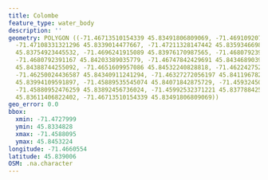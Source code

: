 ```yaml
---
title: Colombe
feature_type: water_body
description: ''
geometry: POLYGON ((-71.46713510154339 45.83491806809069, -71.46910920737817 45.83348283399972,
  -71.47108331321296 45.8339014477667, -71.47211328147442 45.83593466984262, -71.47279992698147
  45.83754923445532, -71.4696241915089 45.83976170987565, -71.4680792391167 45.84083801746096,
  -71.4680792391167 45.84203389035779, -71.46747842429691 45.8434689039055, -71.46610513328191
  45.84388744255092, -71.4651609957086 45.84532240828818, -71.46224275230051 45.84532240828818,
  -71.46250024436587 45.84340911241294, -71.46327272056197 45.84119678202908, -71.4620710909242
  45.83994109591897, -71.45889535545074 45.84071842875729, -71.4593245088933 45.83952252758513,
  -71.45880952476259 45.83892456736024, -71.45992532371221 45.83778842522828, -71.46387353538177
  45.83611406822402, -71.46713510154339 45.83491806809069))
geo_error: 0.0
bbox:
  xmin: -71.4727999
  ymin: 45.8334828
  xmax: -71.4588095
  ymax: 45.8453224
longitude: -71.4660554
latitude: 45.839006
OSM: .na.character
---
```


